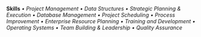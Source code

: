 **Skills**
*• Project Management
• Data Structures
• Strategic Planning & Execution
• Database Management	• Project Scheduling
• Process Improvement
• Enterprise Resource Planning 
• Training and Development
• Operating Systems
• Team Building & Leadership
• Quality Assurance*

